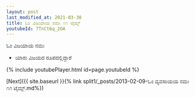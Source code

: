 ```yaml
---
layout: post
last_modified_at: 2021-03-30
title: ಓಂ ವಿಜಯಾಯ ನಮಃ ೧೧ ಟೈಮ್ಸ್
youtubeId: 7TnCt6q_2OA
---
```

 
 
 ಓಂ ವಿಜಯಾಯ ನಮಃ  
 
 -  ಯಾರು ವಿಜಯದ ರೂಪದಲ್ಲಿದ್ದಾರೆ 
 
  
 
  
 
 
 
 
 
 


{% include youtubePlayer.html id=page.youtubeId %}
 
[Next]({{ site.baseurl }}{% link  split1/_posts/2013-02-09-ಓಂ ವ್ಯವಸಾಯಯ ನಮಃ ೧೧ ಟೈಮ್ಸ್.md%})
 
